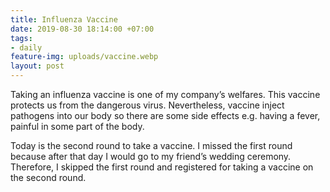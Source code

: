 ```yaml
---
title: Influenza Vaccine
date: 2019-08-30 18:14:00 +07:00
tags:
- daily
feature-img: uploads/vaccine.webp
layout: post
---
```


Taking an influenza vaccine is one of my company’s welfares. This vaccine protects us from the dangerous virus. Nevertheless, vaccine inject pathogens into our body so there are some side effects e.g. having a fever, painful in some part of the body.

Today is the second round to take a vaccine. I missed the first round because after that day I would go to my friend’s wedding ceremony. Therefore, I skipped the first round and registered for taking a vaccine on the second round.